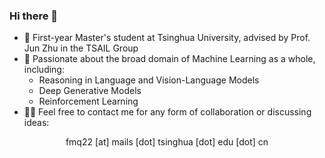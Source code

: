 ### Hi there 👋

- 📍 First-year Master's student at Tsinghua University, advised by Prof. Jun Zhu in the TSAIL Group
- 🔭 Passionate about the broad domain of Machine Learning as a whole, including:
    - Reasoning in Language and Vision-Language Models
    - Deep Generative Models
    - Reinforcement Learning
- 🙋‍♂️ Feel free to contact me for any form of collaboration or discussing ideas:

<p align="center">fmq22 [at] mails [dot] tsinghua [dot] edu [dot] cn</p>

<!--
[![Gmail Badge](https://img.shields.io/badge/-fmq22@mails.tsinghua.edu.cn-911581?style=social-square&link=mailto:fmq22@mails.tsinghua.edu.cn)](mailto:fmq22@mails.tsinghua.edu.cn)
[![Linkedin Badge](https://img.shields.io/badge/-armandotelesfortes-0077b5?style=social-square&logo=Linkedin&logoColor=white&link=https://www.linkedin.com/in/armandotelesfortes/)](https://www.linkedin.com/in/armandotelesfortes/)
![visitors](https://visitor-badge.glitch.me/badge?page_id=atfortes.atfortes&left_color=green&right_color=red)
![Github Stats](https://github-readme-stats.vercel.app/api?username=atfortes&count_private=true&show_icons=true&include_all_commits=true)
![Top Langs](https://github-readme-stats.vercel.app/api/top-langs/?username=atfortes&hide=TeX&layout=compact&count_private=true)
-->
